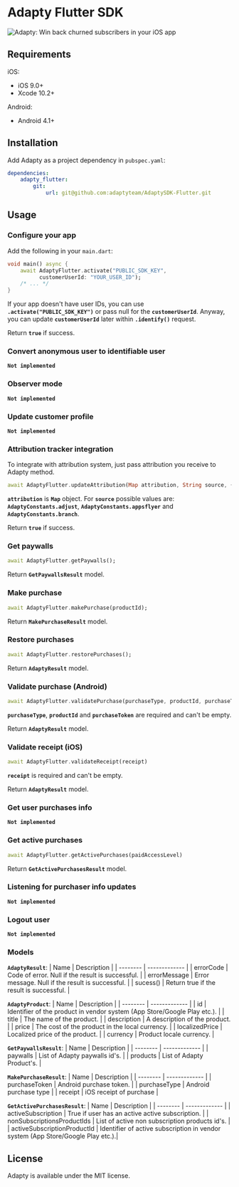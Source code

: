 # Adapty Flutter SDK

![Adapty: Win back churned subscribers in your iOS app](https://raw.githubusercontent.com/adaptyteam/AdaptySDK-iOS/master/adapty.png)

## Requirements

iOS:
- iOS 9.0+
- Xcode 10.2+

Android:
- Android 4.1+

## Installation

Add Adapty as a project dependency in `pubspec.yaml`:
```yaml
dependencies:
    adapty_flutter:
        git:
            url: git@github.com:adaptyteam/AdaptySDK-Flutter.git
```

## Usage

### Configure your app

Add the following in your `main.dart`:

```dart
void main() async {
    await AdaptyFlutter.activate("PUBLIC_SDK_KEY",
          customerUserId: "YOUR_USER_ID");
    /* ... */
}
```
If your app doesn't have user IDs, you can use **`.activate("PUBLIC_SDK_KEY")`** or pass null for the **`customerUserId`**. Anyway, you can update **`customerUserId`** later within **`.identify()`** request.

Return **`true`** if success.

### Convert anonymous user to identifiable user

**`Not implemented`**

### Observer mode

**`Not implemented`**

### Update customer profile

**`Not implemented`**

### Attribution tracker integration

To integrate with attribution system, just pass attribution you receive to Adapty method.

```dart
await AdaptyFlutter.updateAttribution(Map attribution, String source, {String userId});
```

**`attribution`** is **`Map`** object.
For **`source`** possible values are: **`AdaptyConstants.adjust`**, **`AdaptyConstants.appsflyer`** and **`AdaptyConstants.branch`**.

Return **`true`** if success.

### Get paywalls

```dart
await AdaptyFlutter.getPaywalls();
```
Return **`GetPaywallsResult`** model.

### Make purchase

```dart
await AdaptyFlutter.makePurchase(productId);
```
Return **`MakePurchaseResult`** model.

### Restore purchases

```dart
await AdaptyFlutter.restorePurchases();
```
Return **`AdaptyResult`** model.

### Validate purchase (Android)

```dart
await AdaptyFlutter.validatePurchase(purchaseType, productId, purchaseToken)
```

**`purchaseType`**, **`productId`** and **`purchaseToken`** are required and can't be empty.

Return **`AdaptyResult`** model.

### Validate receipt (iOS)

```dart
await AdaptyFlutter.validateReceipt(receipt)
```

**`receipt`** is required and can't be empty.

Return **`AdaptyResult`** model.

### Get user purchases info

**`Not implemented`**

### Get active purchases

```dart
await AdaptyFlutter.getActivePurchases(paidAccessLevel)
```

Return **`GetActivePurchasesResult`** model.

### Listening for purchaser info updates

**`Not implemented`**

### Logout user

**`Not implemented`**

### Models
**`AdaptyResult`**:
| Name  | Description |
| -------- | ------------- |
| errorCode | Code of error. Null if the result is successful. |
| errorMessage | Error message. Null if the result is successful. |
| sucess() | Return true if the result is successful. |

**`AdaptyProduct`**:
| Name  | Description |
| -------- | ------------- |
| id | Identifier of the product in vendor system (App Store/Google Play etc.). |
| title | The name of the product. |
| description | A description of the product. |
| price | The cost of the product in the local currency. |
| localizedPrice | Localized price of the product. |
| currency | Product locale currency. |

**`GetPaywallsResult`**:
| Name  | Description |
| -------- | ------------- |
| paywalls | List of Adapty paywalls id's. |
| products | List of Adapty Product's. |

**`MakePurchaseResult`**:
| Name  | Description |
| -------- | ------------- |
| purchaseToken | Android purchase token. |
| purchaseType | Android purchase type |
| receipt | iOS receipt of purchase |

**`GetActivePurchasesResult`**:
| Name  | Description |
| -------- | ------------- |
| activeSubscription | True if user has an active active subscription. |
| nonSubscriptionsProductIds | List of active non subscription products id's. |
| activeSubscriptionProductId | Identifier of active subscription in vendor system (App Store/Google Play etc.).|

## License

Adapty is available under the MIT license.
